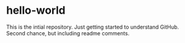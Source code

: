 # hello-world
This is the intial repository.
Just getting started to understand GitHub.
Second chance, but including readme comments.
